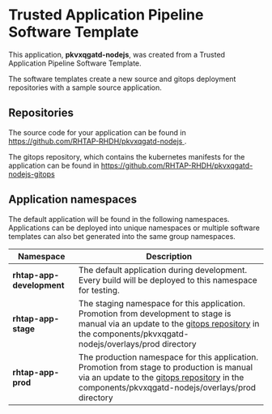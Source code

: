 # Trusted Application Pipeline Software Template

This application, **pkvxqgatd-nodejs**, was created from a Trusted Application Pipeline Software Template.

The software templates create a new source and gitops deployment repositories with a sample source application. 

## Repositories

The source code for your application can be found in [https://github.com/RHTAP-RHDH/pkvxqgatd-nodejs ](https://github.com/RHTAP-RHDH/pkvxqgatd-nodejs ).
 
The gitops repository, which contains the kubernetes manifests for the application can be found in 
[https://github.com/RHTAP-RHDH/pkvxqgatd-nodejs-gitops ](https://github.com/RHTAP-RHDH/pkvxqgatd-nodejs-gitops ) 

## Application namespaces 

The default application will be found in the following namespaces. Applications can be deployed into unique namespaces or multiple software templates can also bet generated into the same group namespaces.  

|  Namespace   |  Description   |  
| -------- | -------- |   
| **rhtap-app-development** | The default application during development. Every build will be deployed to this namespace for testing. | 
| **rhtap-app-stage** | The staging namespace for this application. Promotion from development to stage is manual via an update to the [gitops repository](https://github.com/RHTAP-RHDH/pkvxqgatd-nodejs-gitops ) in the components/pkvxqgatd-nodejs/overlays/prod directory |  
| **rhtap-app-prod** | The production namespace for this application. Promotion from stage to production is manual via an update to the [gitops repository](https://github.com/RHTAP-RHDH/pkvxqgatd-nodejs-gitops ) in the components/pkvxqgatd-nodejs/overlays/prod directory | 